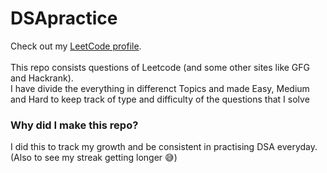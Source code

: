 # DSApractice
Check out my <a href="https://leetcode.com/shlokjp/" target="_blank">LeetCode profile</a>.<br><br>
This repo consists questions of Leetcode (and some other sites like GFG and Hackrank).<br>
I have divide the everything in differenct Topics and made Easy, Medium and Hard to keep track of type and difficulty of the questions that I solve

### Why did I make this repo?
I did this to track my growth and be consistent in practising DSA everyday. (Also to see my streak getting longer 😅)
